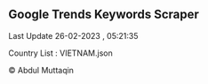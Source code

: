 

## Google Trends Keywords Scraper 
 
Last Update 26-02-2023 , 05:21:35

Country List :
VIETNAM.json



© Abdul Muttaqin 
